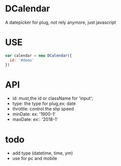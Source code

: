# DCalendar
A datepicker for plug, not rely anymore, just javascript

# USE
``` javascript
var calendar = new DCalendar({
  id: '#demo'
})
```

# API

- id: must,the id or className for 'input';
- type: the type for plug,ex: date 
- throttle: control the slip speed
- minDate: ex: '1900-1'
- maxDate: ex:: '2018-1'

# todo
- add type (datetime, time, ym)
- use for pc and mobile
